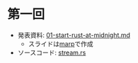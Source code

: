 # 第一回

- 発表資料: [01-start-rust-at-midnight.md](01-start-rust-at-midnight.md)
    - スライドは[marp](https://yhatt.github.io/marp/)で作成
- ソースコード: [stream.rs](stream.rs)
